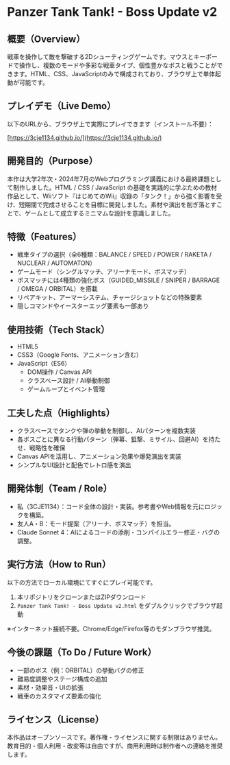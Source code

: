# Panzer Tank Tank! - Boss Update v2

## 概要（Overview）

戦車を操作して敵を撃破する2Dシューティングゲームです。マウスとキーボードで操作し、複数のモードや多彩な戦車タイプ、個性豊かなボスと戦うことができます。HTML、CSS、JavaScriptのみで構成されており、ブラウザ上で単体起動が可能です。

## プレイデモ（Live Demo）

以下のURLから、ブラウザ上で実際にプレイできます（インストール不要）：

[https://3cje1134.github.io/](https://3cje1134.github.io/)

## 開発目的（Purpose）

本作は大学2年次・2024年7月のWebプログラミング講義における最終課題として制作しました。HTML / CSS / JavaScript の基礎を実践的に学ぶための教材作品として、Wiiソフト『はじめてのWii』収録の「タンク！」から強く影響を受け、短期間で完成させることを目標に開発しました。素材や演出を削ぎ落とすことで、ゲームとして成立するミニマムな設計を意識しました。

## 特徴（Features）

- 戦車タイプの選択（全6種類：BALANCE / SPEED / POWER / RAKETA / NUCLEAR / AUTOMATON）
- ゲームモード（シングルマッチ、アリーナモード、ボスマッチ）
- ボスマッチには4種類の強化ボス（GUIDED_MISSILE / SNIPER / BARRAGE / OMEGA / ORBITAL）を搭載
- リペアキット、アーマーシステム、チャージショットなどの特殊要素
- 隠しコマンドやイースターエッグ要素も一部あり

## 使用技術（Tech Stack）

- HTML5
- CSS3（Google Fonts、アニメーション含む）
- JavaScript（ES6）  
  - DOM操作 / Canvas API
  - クラスベース設計 / AI挙動制御
  - ゲームループとイベント管理

## 工夫した点（Highlights）

- クラスベースでタンクや弾の挙動を制御し、AIパターンを複数実装
- 各ボスごとに異なる行動パターン（弾幕、狙撃、ミサイル、回避AI）を持たせ、戦略性を確保
- Canvas APIを活用し、アニメーション効果や爆発演出を実装
- シンプルなUI設計と配色でレトロ感を演出

## 開発体制（Team / Role）

- 私（3CJE1134）：コード全体の設計・実装。参考書やWeb情報を元にロジックを構築。
- 友人A・B：モード提案（アリーナ、ボスマッチ）を担当。
- Claude Sonnet 4：AIによるコードの添削・コンパイルエラー修正・バグの調整。

## 実行方法（How to Run）

以下の方法でローカル環境にてすぐにプレイ可能です。

1. 本リポジトリをクローンまたはZIPダウンロード
2. `Panzer Tank Tank! - Boss Update v2.html` をダブルクリックでブラウザ起動

※インターネット接続不要。Chrome/Edge/Firefox等のモダンブラウザ推奨。

## 今後の課題（To Do / Future Work）

- 一部のボス（例：ORBITAL）の挙動バグの修正
- 難易度調整やステージ構成の追加
- 素材・効果音・UIの拡張
- 戦車のカスタマイズ要素の強化

## ライセンス（License）

本作品はオープンソースです。著作権・ライセンスに関する制限はありません。教育目的・個人利用・改変等は自由ですが、商用利用時は制作者への連絡を推奨します。
